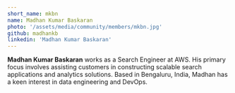 ```yaml
---
short_name: mkbn
name: Madhan Kumar Baskaran
photo: '/assets/media/community/members/mkbn.jpg'
github: madhankb
linkedin: 'Madhan Kumar Baskaran'
---
```

**Madhan Kumar Baskaran** works as a Search Engineer at AWS. His primary focus involves assisting customers in constructing scalable search applications and analytics solutions. Based in Bengaluru, India, Madhan has a keen interest in data engineering and DevOps.
